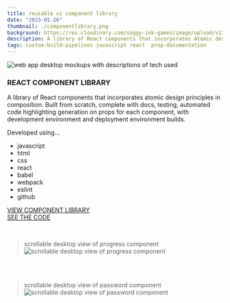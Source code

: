 ```yaml
---
title: reusable ui component library
date: "2023-01-26"
thumbnail: ./componentlibrary.png
background: https://res.cloudinary.com/soggy-ink-games/image/upload/v1709873090/portfolio/code-ian.png
description: A library of React components that incorporates Atomic design principles in composition.
tags: custom-build-pipelines javascript react  prop-documentation
---
```


![web app desktop mockups with descriptions of tech used](https://res.cloudinary.com/soggy-ink-games/image/upload/v1675011560/portfolio/webpagemock_jod3fz.gif)

### REACT COMPONENT LIBRARY

A library of React components that incorporates atomic design principles in composition. Built from scratch, complete with docs, testing, automated code highlighting generation on props for each component, with development environment and deployment environment builds.

Developed using...

- javascript
- html
- css
- react
- babel
- webpack
- eslint
- github

[VIEW COMPONENT LIBRARY](https://anaizing.github.io/anaizing-components/)
<br>
[SEE THE CODE](https://github.com/Anaizing/anaizing-components)

<br>

> scrollable desktop view of progress component
> ![scrollable desktop view of progress component](https://res.cloudinary.com/soggy-ink-games/image/upload/v1675011664/portfolio/progresscomponent_ydcabw.png)

<br>
<br>

> scrollable desktop view of password component
> ![scrollable desktop view of password component](https://res.cloudinary.com/soggy-ink-games/image/upload/v1675011718/portfolio/passwordcomponent_wuts4m.png)
